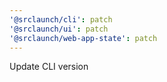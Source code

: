 ```yaml
---
'@srclaunch/cli': patch
'@srclaunch/ui': patch
'@srclaunch/web-app-state': patch
---
```


Update CLI version
